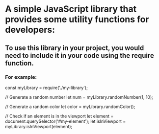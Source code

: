 # A simple JavaScript library that provides some utility functions for developers:

## To use this library in your project, you would need to include it in your code using the require function. 

### For example:
const myLibrary = require('./my-library');

// Generate a random number
let num = myLibrary.randomNumber(1, 10);

// Generate a random color
let color = myLibrary.randomColor();

// Check if an element is in the viewport
let element = document.querySelector('#my-element');
let isInViewport = myLibrary.isInViewport(element);
